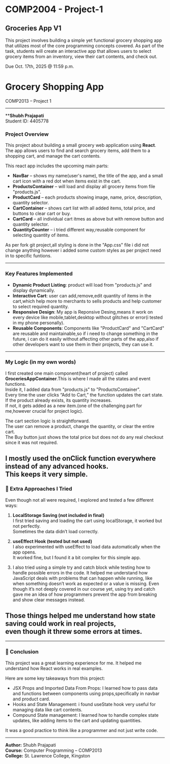 # COMP2004 - Project-1

## Groceries App V1

This project involves building a simple yet functional grocery shopping app that utilizes most of the core programming concepts covered. As part of the task, students will create an interactive app that allows users to select grocery items from an inventory, view their cart contents, and check out.

Due Oct. 17th, 2025 @ 11:59 p.m.

# Grocery Shopping App 
COMP2013 – Project 1

---
****Shubh Prajapati**  
Student ID: 4405778  

### Project Overview
This project about building a small grocery  web application  using **React**.  
The app allows users to find and search grocery items, add them to a shopping cart, and manage the cart contents.

This react  app includes the upcoming main parts:
- **NavBar** – shows my name(user's name), the title of the app, and a small cart icon with a red dot when items exist in the cart.
- **ProductsContainer** – will load and display all grocery items from file "products.js".
- **ProductCard** – each products showing image, name, price, description, quantity selector.
- **CartContainer** – shows cart list with all added items, total price, and buttons to clear cart or buy.
- **CartCard** – all individual cart itmes as above but with remove button and quantity selector.
- **QuantityCounter** – i tried different way,reusable component for selecting quantity of items.

As per fork git project,all styling is done in the "App.css" file i did not change anything however i added some custom styles as per project need in to specific funtions.

---

### Key Features Implemented
- **Dynamic Product Listing**: product will load from "products.js" and display dynamically.
- **Interactive Cart**: user can add,remove,edit quantity of items in the cart,which help more to merchants to sells products and help customer to select required quantity.
- **Responsive Design**: My app is Reponsive Desing,means it work on every device like mobile,tablet,desktop without glitches or error(i tested in my phone personally).
- **Reusable Components**: Components like "ProductCard" and "CartCard" are reusable and maintainable,so if i need to change something in the future, i can do it easily without affecting other parts of the app,also if other developers want to use them in their projects, they can use it.

---

### My Logic (in my own words)
I first created one main component(heart of project) called **GroceriesAppContainer**.This is where I made all the states and event functions.  
Inside it, I added data from "products.js" to "ProductsContainer".  
Every time the user clicks “Add to Cart,” the function updates the cart state.  
If the product already exists, its quantity increases.  
If not, it gets added as a new item.(one of the challenging part for me,however crucial for project logic). 

The cart section logic is straightforward.  
The user can remove a product, change the quantity, or clear the entire cart.  
The Buy button just shows the total price but does not do any real checkout since it was not required.

I mostly used the **onClick** function everywhere instead of any advanced hooks.  
This keeps it very simple.  
---

### 🧠 Extra Approaches I Tried 
Even though not all were required, I explored and tested a few different ways:
1. **LocalStorage Saving (not included in final)**  
   I first tried saving and loading the cart using localStorage, it worked but not perfectly.  
   Sometimes the data didn’t load correctly. 
2. **useEffect Hook (tested but not used)**  
   I also experimented with useEffect to load data automatically when the app opens.  
   It worked fine, but I found it a bit complex for this simple app. 

3. I also tried using a simple try and catch block while testing how to handle possible errors in the code.
It helped me understand how JavaScript deals with problems that can happen while running,
like when something doesn’t work as expected or a value is missing.
Even though it’s not deeply covered in our course yet,
using try and catch gave me an idea of how programmers prevent the app from breaking and show clear messages instead.

Those things helped me understand how state saving could work in real projects,  
even though it threw some errors at times.
---

---

### 🧾 Conclusion
This project was a great learning experience for me. It helped me understand how React works in real examples.

Here are some key takeaways from this project:
- JSX Props and Imported Data From Props: I learned how to pass data and functions between components using props,specifically in navbar and product card.
- Hooks and State Management: i found useState hook very useful for managing  data like cart contents. 
- Compound State management: I learned how to handle complex state updates, like adding items to the cart and updating quantities.


It was a good practice to think like a programmer and not just write code.

---

**Author:** Shubh Prajapati  
**Course:** Computer Programming – COMP2013  
**College:** St. Lawrence College, Kingston  




